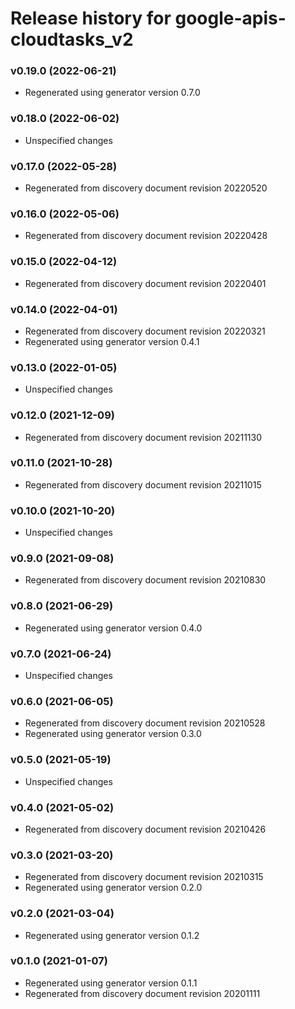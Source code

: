 # Release history for google-apis-cloudtasks_v2

### v0.19.0 (2022-06-21)

* Regenerated using generator version 0.7.0

### v0.18.0 (2022-06-02)

* Unspecified changes

### v0.17.0 (2022-05-28)

* Regenerated from discovery document revision 20220520

### v0.16.0 (2022-05-06)

* Regenerated from discovery document revision 20220428

### v0.15.0 (2022-04-12)

* Regenerated from discovery document revision 20220401

### v0.14.0 (2022-04-01)

* Regenerated from discovery document revision 20220321
* Regenerated using generator version 0.4.1

### v0.13.0 (2022-01-05)

* Unspecified changes

### v0.12.0 (2021-12-09)

* Regenerated from discovery document revision 20211130

### v0.11.0 (2021-10-28)

* Regenerated from discovery document revision 20211015

### v0.10.0 (2021-10-20)

* Unspecified changes

### v0.9.0 (2021-09-08)

* Regenerated from discovery document revision 20210830

### v0.8.0 (2021-06-29)

* Regenerated using generator version 0.4.0

### v0.7.0 (2021-06-24)

* Unspecified changes

### v0.6.0 (2021-06-05)

* Regenerated from discovery document revision 20210528
* Regenerated using generator version 0.3.0

### v0.5.0 (2021-05-19)

* Unspecified changes

### v0.4.0 (2021-05-02)

* Regenerated from discovery document revision 20210426

### v0.3.0 (2021-03-20)

* Regenerated from discovery document revision 20210315
* Regenerated using generator version 0.2.0

### v0.2.0 (2021-03-04)

* Regenerated using generator version 0.1.2

### v0.1.0 (2021-01-07)

* Regenerated using generator version 0.1.1
* Regenerated from discovery document revision 20201111

